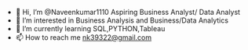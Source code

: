 - 👋 Hi, I’m @Naveenkumar1110  Aspiring Business Analyst/ Data Analyst
- 👀 I’m interested in Business Analysis and Business/Data Analytics  
- 🌱 I’m currently learning SQL,PYTHON,Tableau 
- 📫 How to reach me  nk39322@gmail.com

<!---
Naveenkumar1110/Naveenkumar1110 is a ✨ special ✨ repository because its `README.md` (this file) appears on your GitHub profile.
You can click the Preview link to take a look at your changes.
--->
